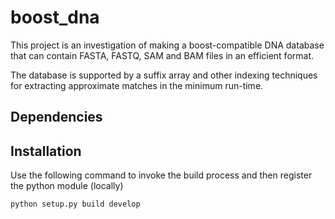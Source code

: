 # boost_dna 

This project is an investigation of making a boost-compatible DNA
database that can contain FASTA, FASTQ, SAM and BAM files in an efficient
format.

The database is supported by a suffix array and other indexing techniques
for extracting approximate matches in the minimum run-time.

## Dependencies

## Installation
Use the following command to invoke the build process and then register the
python module (locally)

```
python setup.py build develop
```

